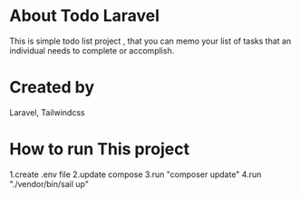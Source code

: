 # About Todo Laravel
This is simple todo list project , that you can memo your list of tasks that an individual needs to complete or accomplish. 

# Created by
Laravel, Tailwindcss 

# How to run This project
1.create .env file
2.update compose
3.run "composer update"
4.run "./vendor/bin/sail up"
